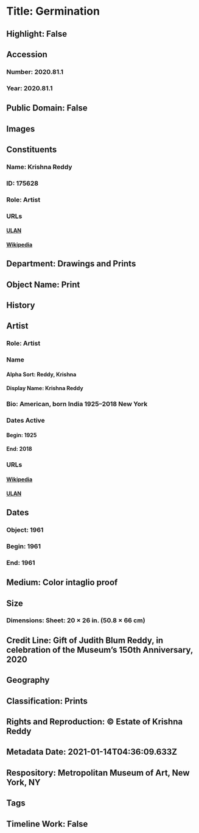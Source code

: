 # Title: Germination
## Highlight: False
## Accession
### Number: 2020.81.1
### Year: 2020.81.1
## Public Domain: False
## Images
## Constituents
### Name: Krishna Reddy
### ID: 175628
### Role: Artist
### URLs
#### [ULAN](http://vocab.getty.edu/page/ulan/500122632)
#### [Wikipedia](https://www.wikidata.org/wiki/Q629054)
## Department: Drawings and Prints
## Object Name: Print
## History
## Artist
### Role: Artist
### Name
#### Alpha Sort: Reddy, Krishna
#### Display Name: Krishna Reddy
### Bio: American, born India 1925–2018 New York
### Dates Active
#### Begin: 1925
#### End: 2018
### URLs
#### [Wikipedia](https://www.wikidata.org/wiki/Q629054)
#### [ULAN](http://vocab.getty.edu/page/ulan/500122632)
## Dates
### Object: 1961
### Begin: 1961
### End: 1961
## Medium: Color intaglio proof
## Size
### Dimensions: Sheet: 20 × 26 in. (50.8 × 66 cm)
## Credit Line: Gift of Judith Blum Reddy, in celebration of the Museum’s 150th Anniversary, 2020
## Geography
## Classification: Prints
## Rights and Reproduction: © Estate of Krishna Reddy
## Metadata Date: 2021-01-14T04:36:09.633Z
## Respository: Metropolitan Museum of Art, New York, NY
## Tags
## Timeline Work: False